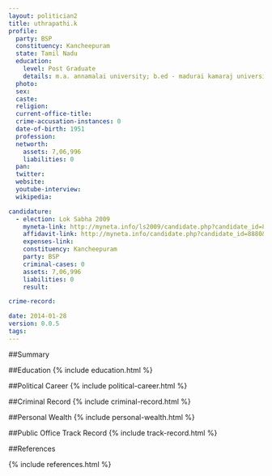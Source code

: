 ```yaml
---
layout: politician2
title: uthrapathi.k
profile: 
  party: BSP
  constituency: Kancheepuram
  state: Tamil Nadu
  education: 
    level: Post Graduate
    details: m.a. annamalai university; b.ed - madurai kamaraj university; dit annamalai university; b.lit - university of madras;
  photo: 
  sex: 
  caste: 
  religion: 
  current-office-title: 
  crime-accusation-instances: 0
  date-of-birth: 1951
  profession: 
  networth: 
    assets: 7,06,996
    liabilities: 0
  pan: 
  twitter: 
  website: 
  youtube-interview: 
  wikipedia: 

candidature: 
  - election: Lok Sabha 2009
    myneta-link: http://myneta.info/ls2009/candidate.php?candidate_id=8880
    affidavit-link: http://myneta.info/candidate.php?candidate_id=8880&scan=original
    expenses-link: 
    constituency: Kancheepuram 
    party: BSP
    criminal-cases: 0
    assets: 7,06,996
    liabilities: 0
    result:  

crime-record: 

date: 2014-01-28
version: 0.0.5
tags: 
---
```

##Summary


##Education
{% include education.html %}


##Political Career
{% include political-career.html %}


##Criminal Record
{% include criminal-record.html %}


##Personal Wealth
{% include personal-wealth.html %}


##Public Office Track Record
{% include track-record.html %}


##References


{% include references.html %}